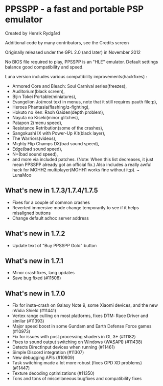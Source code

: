 ﻿PPSSPP - a fast and portable PSP emulator
=========================================

Created by Henrik Rydgård

Additional code by many contributors, see the Credits screen

Originally released under the GPL 2.0 (and later) in November 2012

No BIOS file required to play, PPSSPP is an "HLE" emulator.  Default settings balance good compatibility and speed.


 Luna version includes various compatibility improvements(hackfixes) :
 - Armored Core and Bleach: Soul Carnival series(freezes),
 - Auditorium(black screen),
 - Bijin Tokei Portable(miniatures),
 - Evangelion Jo(most text in menus, note that it still requires pauth file;p),
 - Heroes Phantasia(flashing/z-fighting),
 - Hokuto no Ken: Raoh Gaiden(depth problem),
 - Nayuta no Kiseki(minor glitches),
 - Patapon 2(menu speed),
 - Resistance Retribution(some of the crashes),
 - Sangokushi IX with Power-Up Kit(black layer),
 - The Warriors(videos),
 - Mighty Flip Champs DX(bad sound speed),
 - Edge(bad sound speed),
 - N+(bad sound speed),
 - and more via included patches.
 (Note: When this list decreases, it just mean PPSSPP already got an official fix.)
 Also includes a really awful hack for MOHH2 multiplayer(MOHH1 works fine without it;p).
 ~ LunaMoo


What's new in 1.7.3/1.7.4/1.7.5
-------------------
* Fixes for a couple of common crashes
* Reverted immersive mode change temporarily to see if it helps misaligned buttons
* Change default adhoc server address

What's new in 1.7.2
-------------------
* Update text of "Buy PPSSPP Gold" button

What's new in 1.7.1
-------------------
* Minor crashfixes, lang updates
* Save bug fixed (#11508)

What's new in 1.7.0
-------------------
* Fix for insta-crash on Galaxy Note 9, some Xiaomi devices, and the new nVidia Shield (#11441)
* Vertex range culling on most platforms, fixes DTM: Race Driver and similar (#11393)
* Major speed boost in some Gundam and Earth Defense Force games (#10973)
* Fix for issues with post processing shaders in GL 3+ (#11182)
* Fixes to sound output switching on Windows (WASAPI) (#11438)
* Detects DirectInput devices when running (#11461)
* Simple Discord integration (#11307)
* New debugging APIs (#10909)
* Task switching made a lot more robust (fixes GPD XD problems) (#11447)
* Texture decoding optimizations (#11350)
* Tons and tons of miscellaneous bugfixes and compatibility fixes

